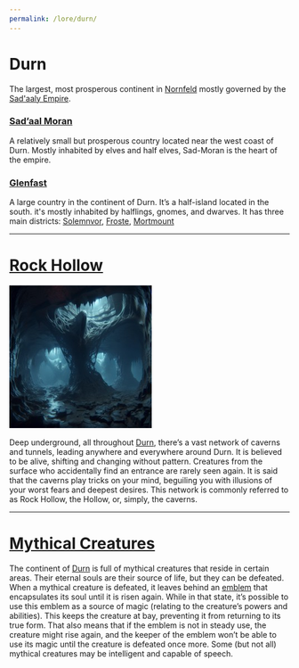 ```yaml
---
permalink: /lore/durn/
---
```


# Durn
The largest, most prosperous continent in [Nornfeld](nornfeld.md#nornfeld) mostly governed by the [Sad'aaly Empire](the-empire.md#the-sadaaly-empire).

### [Sad’aal Moran](sadaal-moran.md#sadaal-moran)
A relatively small but prosperous country located near the west coast of Durn. Mostly inhabited by elves and half elves, Sad-Moran is the heart of the empire.

### [Glenfast](glenfast.md#gelnfast)
A large country in the continent of Durn.
It’s a half-island located in the south. it's mostly inhabited by halflings, gnomes, and dwarves.
It has three main districts: [Solemnvor](glenfast.md#solemnvor), [Froste](glenfast.md#froste), [Mortmount](glenfast.md#mortmount)

---
# [Rock Hollow](rock-hollow.md#rock-hollow)

[![rock hollow](../../assets/images/rock-hollow-small.jpg)](../../assets/images/rock-hollow.png)

Deep underground, all throughout [Durn](#durn), there’s a vast network of caverns and tunnels, leading anywhere and everywhere around Durn. It is believed to be alive, shifting and changing without pattern. Creatures from the surface who accidentally find an entrance are rarely seen again. It is said that the caverns play tricks on your mind, beguiling you with illusions of your worst fears and deepest desires.
This network is commonly referred to as Rock Hollow, the Hollow, or, simply, the caverns.

---
# [Mythical Creatures](mythical-creatures.md#mythical-creatures)
The continent of [Durn](#durn) is full of mythical creatures that reside in certain areas. Their eternal souls are their source of life, but they can be defeated. When a mythical creature is defeated, it leaves behind an [emblem](#mythical-emblems) that encapsulates its soul until it is risen again. While in that state, it’s possible to use this emblem as a source of magic (relating to the creature’s powers and abilities). This keeps the creature at bay, preventing it from returning to its true form. That also means that if the emblem is not in steady use, the creature might rise again, and the keeper of the emblem won’t be able to use its magic until the creature is defeated once more.
Some (but not all) mythical creatures may be intelligent and capable of speech.
